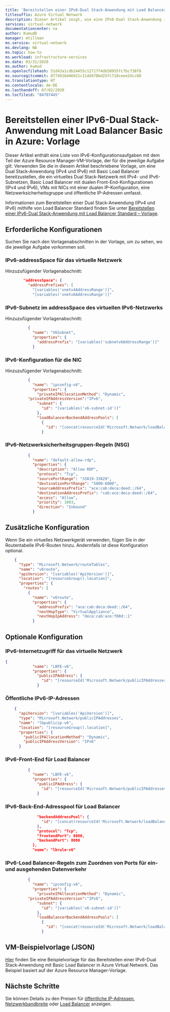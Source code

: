 ```yaml
---
title: 'Bereitstellen einer IPv6-Dual Stack-Anwendung mit Load Balancer Basic in Azure Virtual Network: Resource Manager-Vorlage'
titlesuffix: Azure Virtual Network
description: Dieser Artikel zeigt, wie eine IPv6-Dual Stack-Anwendung in Azure Virtual Network mit Azure Resource Manager-VM-Vorlagen bereitgestellt wird.
services: virtual-network
documentationcenter: na
author: KumudD
manager: mtillman
ms.service: virtual-network
ms.devlang: NA
ms.topic: how-to
ms.workload: infrastructure-services
ms.date: 03/31/2020
ms.author: kumud
ms.openlocfilehash: 51d43a1cdb24455c12717f4db50955fc7bc738f8
ms.sourcegitcommit: 877491bd46921c11dd478bd25fc718ceee2dcc08
ms.translationtype: HT
ms.contentlocale: de-DE
ms.lasthandoff: 07/02/2020
ms.locfileid: "84707445"
---
```

# <a name="deploy-an-ipv6-dual-stack-application-with-basic-load-balancer-in-azure---template"></a>Bereitstellen einer IPv6-Dual Stack-Anwendung mit Load Balancer Basic in Azure: Vorlage

Dieser Artikel enthält eine Liste von IPv6-Konfigurationsaufgaben mit dem Teil der Azure Resource Manager-VM-Vorlage, der für die jeweilige Aufgabe gilt. Verwenden Sie die in diesem Artikel beschriebene Vorlage, um eine Dual Stack-Anwendung (IPv4 und IPv6) mit Basic Load Balancer bereitzustellen, die ein virtuelles Dual Stack-Netzwerk mit IPv4- und IPv6-Subnetzen, Basic Load Balancer mit dualen Front-End-Konfigurationen (IPv4 und IPv6), VMs mit NICs mit einer dualen IP-Konfiguration, eine Netzwerksicherheitsgruppe und öffentliche IP-Adressen umfasst.

Informationen zum Bereitstellen einer Dual Stack-Anwendung (IPv4 und IPv6) mithilfe von Load Balancer Standard finden Sie unter [Bereitstellen einer IPv6-Dual Stack-Anwendung mit Load Balancer Standard – Vorlage](ipv6-configure-standard-load-balancer-template-json.md).

## <a name="required-configurations"></a>Erforderliche Konfigurationen

Suchen Sie nach den Vorlagenabschnitten in der Vorlage, um zu sehen, wo die jeweilige Aufgabe vorkommen soll.

### <a name="ipv6-addressspace-for-the-virtual-network"></a>IPv6-addressSpace für das virtuelle Netzwerk

Hinzuzufügender Vorlagenabschnitt:

```JSON
        "addressSpace": {
          "addressPrefixes": [
            "[variables('vnetv4AddressRange')]",
            "[variables('vnetv6AddressRange')]"    
```

### <a name="ipv6-subnet-within-the-ipv6-virtual-network-addressspace"></a>IPv6-Subnetz im addressSpace des virtuellen IPv6-Netzwerks

Hinzuzufügender Vorlagenabschnitt:
```JSON
          {
            "name": "V6Subnet",
            "properties": {
              "addressPrefix": "[variables('subnetv6AddressRange')]"
            }

```

### <a name="ipv6-configuration-for-the-nic"></a>IPv6-Konfiguration für die NIC

Hinzuzufügender Vorlagenabschnitt:
```JSON
          {
            "name": "ipconfig-v6",
            "properties": {
              "privateIPAllocationMethod": "Dynamic",
          "privateIPAddressVersion":"IPv6",
              "subnet": {
                "id": "[variables('v6-subnet-id')]"
              },
              "loadBalancerBackendAddressPools": [
                {
                  "id": "[concat(resourceId('Microsoft.Network/loadBalancers','loadBalancer'),'/backendAddressPools/LBBAP-v6')]"
                }
```

### <a name="ipv6-network-security-group-nsg-rules"></a>IPv6-Netzwerksicherheitsgruppen-Regeln (NSG)

```JSON
          {
            "name": "default-allow-rdp",
            "properties": {
              "description": "Allow RDP",
              "protocol": "Tcp",
              "sourcePortRange": "33819-33829",
              "destinationPortRange": "5000-6000",
              "sourceAddressPrefix": "ace:cab:deca:deed::/64",
              "destinationAddressPrefix": "cab:ace:deca:deed::/64",
              "access": "Allow",
              "priority": 1003,
              "direction": "Inbound"
            }
```

## <a name="conditional-configuration"></a>Zusätzliche Konfiguration

Wenn Sie ein virtuelles Netzwerkgerät verwenden, fügen Sie in der Routentabelle IPv6-Routen hinzu. Andernfalls ist diese Konfiguration optional.

```JSON
    {
      "type": "Microsoft.Network/routeTables",
      "name": "v6route",
      "apiVersion": "[variables('ApiVersion')]",
      "location": "[resourceGroup().location]",
      "properties": {
        "routes": [
          {
            "name": "v6route",
            "properties": {
              "addressPrefix": "ace:cab:deca:deed::/64",
              "nextHopType": "VirtualAppliance",
              "nextHopIpAddress": "deca:cab:ace:f00d::1"
            }
```

## <a name="optional-configuration"></a>Optionale Konfiguration

### <a name="ipv6-internet-access-for-the-virtual-network"></a>IPv6-Internetzugriff für das virtuelle Netzwerk

```JSON
{
            "name": "LBFE-v6",
            "properties": {
              "publicIPAddress": {
                "id": "[resourceId('Microsoft.Network/publicIPAddresses','lbpublicip-v6')]"
              }
```

### <a name="ipv6-public-ip-addresses"></a>Öffentliche IPv6-IP-Adressen

```JSON
    {
      "apiVersion": "[variables('ApiVersion')]",
      "type": "Microsoft.Network/publicIPAddresses",
      "name": "lbpublicip-v6",
      "location": "[resourceGroup().location]",
      "properties": {
        "publicIPAllocationMethod": "Dynamic",
        "publicIPAddressVersion": "IPv6"
      }
```

### <a name="ipv6-front-end-for-load-balancer"></a>IPv6-Front-End für Load Balancer

```JSON
          {
            "name": "LBFE-v6",
            "properties": {
              "publicIPAddress": {
                "id": "[resourceId('Microsoft.Network/publicIPAddresses','lbpublicip-v6')]"
              }
```

### <a name="ipv6-back-end-address-pool-for-load-balancer"></a>IPv6-Back-End-Adresspool für Load Balancer

```JSON
              "backendAddressPool": {
                "id": "[concat(resourceId('Microsoft.Network/loadBalancers', 'loadBalancer'), '/backendAddressPools/LBBAP-v6')]"
              },
              "protocol": "Tcp",
              "frontendPort": 8080,
              "backendPort": 8080
            },
            "name": "lbrule-v6"
```

### <a name="ipv6-load-balancer-rules-to-associate-incoming-and-outgoing-ports"></a>IPv6-Load Balancer-Regeln zum Zuordnen von Ports für ein- und ausgehenden Datenverkehr

```JSON
          {
            "name": "ipconfig-v6",
            "properties": {
              "privateIPAllocationMethod": "Dynamic",
          "privateIPAddressVersion":"IPv6",
              "subnet": {
                "id": "[variables('v6-subnet-id')]"
              },
              "loadBalancerBackendAddressPools": [
                {
                  "id": "[concat(resourceId('Microsoft.Network/loadBalancers','loadBalancer'),'/backendAddressPools/LBBAP-v6')]"
                }
```

## <a name="sample-vm-template-json"></a>VM-Beispielvorlage (JSON)
[Hier](https://azure.microsoft.com/resources/templates/ipv6-in-vnet/) finden Sie eine Beispielvorlage für das Bereitstellen einer IPv6-Dual Stack-Anwendung mit Basic Load Balancer in Azure Virtual Network. Das Beispiel basiert auf der Azure Resource Manager-Vorlage.

## <a name="next-steps"></a>Nächste Schritte

Sie können Details zu den Preisen für [öffentliche IP-Adressen](https://azure.microsoft.com/pricing/details/ip-addresses/), [Netzwerkbandbreite](https://azure.microsoft.com/pricing/details/bandwidth/) oder [Load Balancer](https://azure.microsoft.com/pricing/details/load-balancer/) anzeigen.
